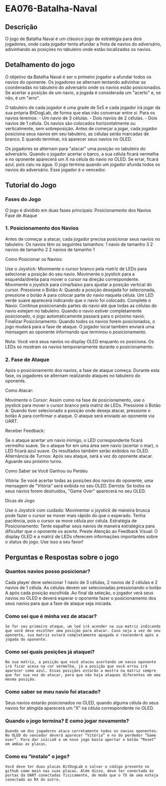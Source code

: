 # EA076-Batalha-Naval

## Descrição

O jogo de Batalha Naval é um clássico jogo de estratégia para dois jogadores, onde cada jogador tenta afundar a frota de navios do adversário, adivinhando as posições no tabuleiro onde estão localizados os navios.

## Detalhamento do jogo
O objetivo da Batalha Naval é ser o primeiro jogador a afundar todos os navios do oponente. Os jogadores se alternam tentando adivinhar as coordenadas no tabuleiro do adversário onde os navios estão posicionados. Se acertar a posição de um navio, a jogada é considerada um "acerto" e, se não, é um "erro".

O tabuleiro de cada jogador é uma grade de 5x5 e cada jogador irá jogar da sua própria BitDogLab, de forma que elas irão conversar entre si. Para os navios teremos:
 	- Um navio de 3 células.
 	- Dois navios de 2 células.
 	- Dois navios de 1 célula.
Os navios são colocados horizontalmente ou verticalmente, sem sobreposição. Antes de começar a jogar, cada jogador posiciona seus navios em seu tabuleiro, as células serão marcadas de branco. E quando terminar, irá aparecer seus navios no OLED.

Os jogadores se alternam para "atacar" uma posição no tabuleiro do adversário. Quando o jogador acertar o barco, a sua célula ficará vermelha e no oponente aparecerá um X na célula do navio no OLED. Se errar, ficará azul, pois caiu na água. O jogo termina quando um jogador afunda todos os navios do adversário. Esse jogador é o vencedor.

## Tutorial do Jogo
### Fases do Jogo
O jogo é dividido em duas fases principais:
Posicionamento dos Navios
Fase de Ataque

### 1. Posicionamento dos Navios
Antes de começar a atacar, cada jogador precisa posicionar seus navios no tabuleiro. Os navios têm os seguintes tamanhos:
1 navio de tamanho 3
2 navios de tamanho 2
2 navios de tamanho 1

Como Posicionar os Navios:

Use o Joystick: Movimente o cursor branco pela matriz de LEDs para selecionar a posição do seu navio.
Movimente o joystick para a esquerda/direita para mover o cursor na direção correspondente.
Movimente o joystick para cima/baixo para ajustar a posição vertical do cursor.
Pressione o Botão A: Quando a posição desejada for selecionada, pressione o botão A para colocar parte do navio naquela célula. Um LED verde suave aparecerá indicando que o navio foi colocado.
Complete o Navio: Continue posicionando partes do navio até que todas as células do navio estejam no tabuleiro. Quando o navio estiver completamente posicionado, o jogo automaticamente passará para o próximo navio.
Finalizar Posicionamento: Quando todos os navios forem posicionados, o jogo mudará para a fase de ataque. O jogador local também enviará uma mensagem ao oponente informando que terminou o posicionamento.

Nota:
Você verá seus navios no display OLED enquanto os posiciona.
Os LEDs só mostram os navios temporariamente durante o posicionamento.


### 2. Fase de Ataque
Após o posicionamento dos navios, a fase de ataque começa. Durante esta fase, os jogadores se alternam realizando ataques no tabuleiro do oponente.

Como Atacar:

Movimente o Cursor: Assim como na fase de posicionamento, use o joystick para mover o cursor branco pela matriz de LEDs.
Pressione o Botão A: Quando tiver selecionado a posição onde deseja atacar, pressione o botão A para confirmar o ataque. O ataque será enviado ao oponente via UART.

Receber Feedback:

Se o ataque acertar um navio inimigo, o LED correspondente ficará vermelho suave.
Se o ataque for em uma área sem navio (acertar o mar), o LED ficará azul suave.
Os resultados também serão exibidos no OLED.
Alternância de Turnos: Após seu ataque, será a vez do oponente atacar. Aguarde seu próximo turno.

Como Saber se Você Ganhou ou Perdeu

Vitória: Se você acertar todas as posições dos navios do oponente, uma mensagem de "Vitória" será exibida no seu OLED.
Derrota: Se todos os seus navios forem destruídos, "Game Over" aparecerá no seu OLED.

Dicas de Jogo

Use o Joystick com cuidado: Movimentar o joystick de maneira brusca pode fazer o cursor se mover mais rápido do que o esperado. Tenha paciência, pois o cursor se move célula por célula.
Estratégia de Posicionamento: Tente espalhar seus navios de maneira estratégica para dificultar que o oponente os acerte.
Preste Atenção ao Feedback Visual: O display OLED e a matriz de LEDs oferecem informações importantes sobre o status do jogo. Use isso a seu favor!

## Perguntas e Respostas sobre o jogo 

### Quantos navios posso posicionar?

Cada player deve selecionar 1 navio de 3 células, 2 navios de 2 células e 2 navios de 1 célula. As células devem ser selecionadas pressionando o botão A após cada posição escolhida .Ao final da seleção, o jogador verá seus navios no OLED e deverá esperar o oponente fazer o posicionamento dos seus navios para que a fase de ataque seja iniciada.


### Como sei que é minha vez de atacar?

	Se for seu primeiro ataque, um led irá acender na sua matriz indicando que você deve escolher uma posição para atacar. Caso seja a vez do seu oponente, sua matriz estará completamente apagada e reacenderá após a jogada do oponente. 


### Como sei quais posições já ataquei?

	Na sua matriz, a posição que você atacou acertando um navio oponente irá ficar acesa na cor vermelha, já a posição que você errou irá aparecer como azul. Essas posições estarão a mostra na matriz sempre que for sua vez de atacar, para que não haja ataques diferentes em uma mesma posição.  


### Como saber se meu navio foi atacado?
	
 Seus navios estarão posicionados no OLED, quando alguma célula do seus navios for atingida aparecerá um “X” na célula correspondente no OLED.


### Quando o jogo termina? E como jogar novamente?


	Quando um dos jogadores ataca corretamente todos os navios oponentes. No OLED do vencedor deverá aparecer “Vitória” e no do perdedor “Game over”. Para dar início0 a um novo jogo basta apertar o botão “Reset” em ambas as placas.


### Como eu “instalo” o jogo?


	Você deve ter duas placas BitDogLab e salvar o código presente no github como main nas suas placas. Além disso, deve ter conectado às portas da UART conectadas fisicamente, de modo que o TX de uma esteja conectado ao RX do outro.

